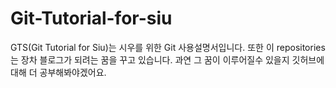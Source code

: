 # Git-Tutorial-for-siu
 
GTS(Git Tutorial for Siu)는 시우를 위한 Git 사용설명서입니다.
또한 이 repositories는 장차 블로그가 되려는 꿈을 꾸고 있습니다.
과연 그 꿈이 이루어질수 있을지 깃허브에 대해 더 공부해봐야겠어요.

